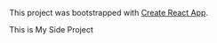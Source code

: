 This project was bootstrapped with [Create React App](https://github.com/facebook/create-react-app).

This is My Side Project